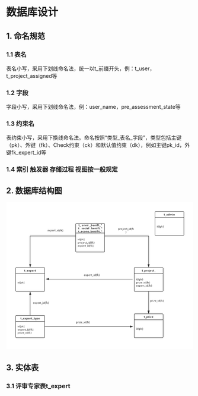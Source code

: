 # 数据库设计
## 1. 命名规范  
### 1.1 表名
表名小写，采用下划线命名法，统一以t_前缀开头，例：t_user，t_project_assigned等
### 1.2 字段
字段小写，采用下划线命名法，例：user_name，pre_assessment_state等
### 1.3 约束名
表约束小写，采用下换线命名法。命名按照“类型_表名_字段”，类型包括主键（pk）、外键（fk）、Check约束（ck）和默认值约束（dk），例如主键pk_id，外键fk_expert_id等
### 1.4 索引 触发器 存储过程 视图按一般规定

## 2. 数据库结构图 
![数据库](img/数据库结构图.png)

## 3. 实体表 
### 3.1 评审专家表t_expert
